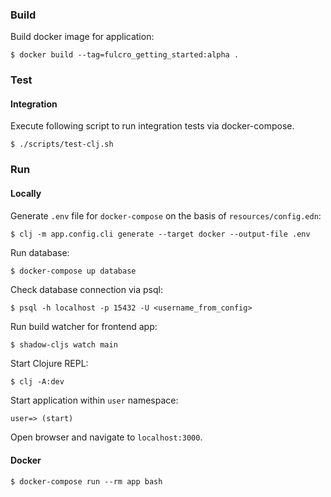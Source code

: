 
### Build

Build docker image for application:
```shell script
$ docker build --tag=fulcro_getting_started:alpha .
```

### Test

#### Integration

Execute following script to run integration tests via docker-compose.
```shell script
$ ./scripts/test-clj.sh
```

### Run

#### Locally

Generate `.env` file for `docker-compose` on the basis of `resources/config.edn`:
```shell script
$ clj -m app.config.cli generate --target docker --output-file .env
```

Run database:
```shell script
$ docker-compose up database
```

Check database connection via psql:
```shell script
$ psql -h localhost -p 15432 -U <username_from_config>
```

Run build watcher for frontend app:
```shell script
$ shadow-cljs watch main
```

Start Clojure REPL:
```shell script
$ clj -A:dev
```

Start application within `user` namespace:
```clojure
user=> (start)
```

Open browser and navigate to `localhost:3000`.

#### Docker

```shell script
$ docker-compose run --rm app bash
```